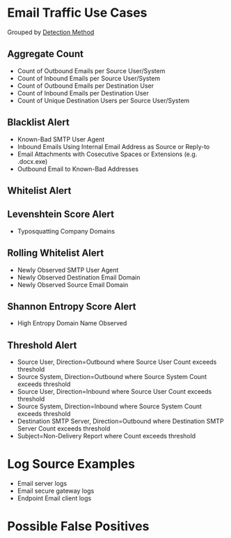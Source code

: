 # Email Traffic Use Cases


Grouped by [Detection Method](/Detection-Methods.md)


## Aggregate Count
- Count of Outbound Emails per Source User/System
- Count of Inbound Emails per Source User/System
- Count of Outbound Emails per Destination User
- Count of Inbound Emails per Destination User
- Count of Unique Destination Users per Source User/System


## Blacklist Alert
- Known-Bad SMTP User Agent
- Inbound Emails Using Internal Email Address as Source or Reply-to
- Email Attachments with Cosecutive Spaces or Extensions (e.g. .docx.exe)
- Outbound Email to Known-Bad Addresses


## Whitelist Alert



## Levenshtein Score Alert
- Typosquatting Company Domains


## Rolling Whitelist Alert
- Newly Observed SMTP User Agent
- Newly Observed Destination Email Domain
- Newly Observed Source Email Domain
 

## Shannon Entropy Score Alert
- High Entropy Domain Name Observed


## Threshold Alert
- Source User, Direction=Outbound where Source User Count exceeds threshold
- Source System, Direction=Outbound where Source System Count exceeds threshold
- Source User, Direction=Inbound where Source User Count exceeds threshold
- Source System, Direction=Inbound where Source System Count exceeds threshold
- Destination SMTP Server, Direction=Outbound where Destination SMTP Server Count exceeds threshold
- Subject=Non-Delivery Report where Count exceeds threshold


# Log Source Examples
- Email server logs
- Email secure gateway logs
- Endpoint Email client logs


# Possible False Positives

